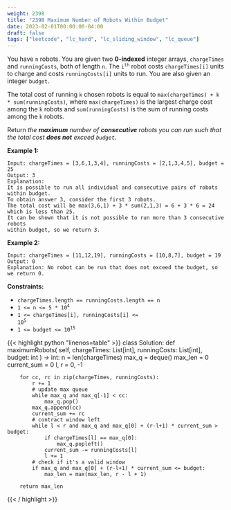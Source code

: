 ```yaml
---
weight: 2398
title: "2398 Maximum Number of Robots Within Budget"
date: 2023-02-01T00:00:00-04:00
draft: false
tags: ["leetcode", "lc_hard", "lc_sliding_window", "lc_queue"]
---
```


You have `n` robots. You are given two **0-indexed** integer arrays, `chargeTimes` and `runningCosts`, both of length `n`. The <code>i<sup>th</sup></code> robot costs `chargeTimes[i]` units to charge and costs `runningCosts[i]` units to run. You are also given an integer `budget`.

The total cost of running `k` chosen robots is equal to `max(chargeTimes) + k * sum(runningCosts)`, where `max(chargeTimes)` is the largest charge cost among the `k` robots and `sum(runningCosts)` is the sum of running costs among the `k` robots.

Return *the **maximum** number of **consecutive** robots you can run such that the total cost **does not** exceed `budget`*.


**Example 1:**
```
Input: chargeTimes = [3,6,1,3,4], runningCosts = [2,1,3,4,5], budget = 25
Output: 3
Explanation: 
It is possible to run all individual and consecutive pairs of robots within budget.
To obtain answer 3, consider the first 3 robots.
The total cost will be max(3,6,1) + 3 * sum(2,1,3) = 6 + 3 * 6 = 24
which is less than 25.
It can be shown that it is not possible to run more than 3 consecutive robots
within budget, so we return 3.
```
**Example 2:**
```
Input: chargeTimes = [11,12,19], runningCosts = [10,8,7], budget = 19
Output: 0
Explanation: No robot can be run that does not exceed the budget, so we return 0.
```

**Constraints:**
- `chargeTimes.length == runningCosts.length == n`
- <code>1 <= n <= 5 * 10<sup>4</sup></code>
- <code>1 <= chargeTimes[i], runningCosts[i] <= 10<sup>5</sup></code>
- <code>1 <= budget <= 10<sup>15</sup></code>

<div class="tabs"></div>
<div class="tab-content">
<div id="python" class="lang">
{{< highlight python "linenos=table" >}}
class Solution:
    def maximumRobots(
        self,
        chargeTimes: List[int],
        runningCosts: List[int],
        budget: int
    ) -> int:
        n = len(chargeTimes)
        max_q = deque()
        max_len = 0
        current_sum = 0
        l, r = 0, -1

        for cc, rc in zip(chargeTimes, runningCosts):
            r += 1
            # update max queue
            while max_q and max_q[-1] < cc:
                max_q.pop()
            max_q.append(cc)
            current_sum += rc
            # contract window left
            while l < r and max_q and max_q[0] + (r-l+1) * current_sum > budget:
                if chargeTimes[l] == max_q[0]:
                    max_q.popleft()
                current_sum -= runningCosts[l]
                l += 1
            # check if it's a valid window
            if max_q and max_q[0] + (r-l+1) * current_sum <= budget:
                max_len = max(max_len, r - l + 1)

        return max_len
{{< / highlight >}}
</div>
</div>

